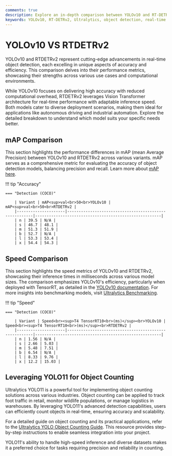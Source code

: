 ```yaml
---
comments: true
description: Explore an in-depth comparison between YOLOv10 and RT-DETRv2, two state-of-the-art models for real-time object detection. Learn how these models stack up in terms of accuracy, speed, and efficiency for applications in computer vision, edge AI, and real-time AI.
keywords: YOLOv10, RT-DETRv2, Ultralytics, object detection, real-time AI, edge AI, computer vision, model comparison, deep learning, accuracy
---
```


# YOLOv10 VS RTDETRv2

YOLOv10 and RTDETRv2 represent cutting-edge advancements in real-time object detection, each excelling in unique aspects of accuracy and efficiency. This comparison delves into their performance metrics, showcasing their strengths across various use cases and computational environments.

While YOLOv10 focuses on delivering high accuracy with reduced computational overhead, RTDETRv2 leverages Vision Transformer architecture for real-time performance with adaptable inference speed. Both models cater to diverse deployment scenarios, making them ideal for applications like autonomous driving and industrial automation. Explore the detailed breakdown to understand which model suits your specific needs better.

## mAP Comparison

This section highlights the performance differences in mAP (mean Average Precision) between YOLOv10 and RTDETRv2 across various variants. mAP serves as a comprehensive metric for evaluating the accuracy of object detection models, balancing precision and recall. Learn more about [mAP here](https://www.ultralytics.com/glossary/mean-average-precision-map).

!!! tip "Accuracy"

    === "Detection (COCO)"

    	| Variant | mAP<sup>val<br>50<br>YOLOv10 | mAP<sup>val<br>50<br>RTDETRv2 |
    	|---------------------|-------------------------------------------------------|-------------------------------------------------------|
    	| n | 39.5 | N/A |
    	| s | 46.7 | 48.1 |
    	| m | 51.3 | 51.9 |
    	| b | 52.7 | N/A |
    	| l | 53.3 | 53.4 |
    	| x | 54.4 | 54.3 |

## Speed Comparison

This section highlights the speed metrics of YOLOv10 and RTDETRv2, showcasing their inference times in milliseconds across various model sizes. The comparison emphasizes YOLOv10's efficiency, particularly when deployed with TensorRT, as detailed in the [YOLOv10 documentation](https://docs.ultralytics.com/models/yolov10/). For more insights into benchmarking models, visit [Ultralytics Benchmarking](https://docs.ultralytics.com/modes/benchmark/).

!!! tip "Speed"

    === "Detection (COCO)"

    	| Variant | Speed<br><sup>T4 TensorRT10<br>(ms)</sup><br>YOLOv10 | Speed<br><sup>T4 TensorRT10<br>(ms)</sup><br>RTDETRv2 |
    	|---------------------|-------------------------------------------------------|-------------------------------------------------------|
    	| n | 1.56 | N/A |
    	| s | 2.66 | 5.03 |
    	| m | 5.48 | 7.51 |
    	| b | 6.54 | N/A |
    	| l | 8.33 | 9.76 |
    	| x | 12.2 | 15.03 |

## Leveraging YOLO11 for Object Counting

Ultralytics YOLO11 is a powerful tool for implementing object counting solutions across various industries. Object counting can be applied to track foot traffic in retail, monitor wildlife populations, or manage logistics in warehouses. By leveraging YOLO11's advanced detection capabilities, users can efficiently count objects in real-time, ensuring accuracy and scalability.

For a detailed guide on object counting and its practical applications, refer to the [Ultralytics YOLO Object Counting Guide](https://docs.ultralytics.com/guides/object-counting/). This resource provides step-by-step instructions to enable seamless integration into your project.

YOLO11's ability to handle high-speed inference and diverse datasets makes it a preferred choice for tasks requiring precision and reliability in counting.
